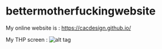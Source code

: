 # bettermotherfuckingwebsite
My online website is : https://cacdesign.github.io/

My THP screen : ![alt tag](https://user-images.githubusercontent.com/23505087/50085630-e1028000-01fa-11e9-8b81-0a2da5882a64.PNG)
